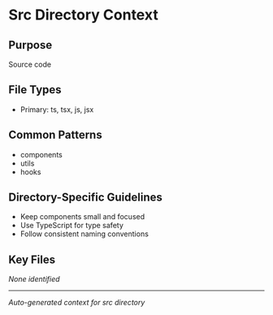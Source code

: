 # Src Directory Context

## Purpose
Source code

## File Types
- Primary: ts, tsx, js, jsx

## Common Patterns
- components
- utils
- hooks

## Directory-Specific Guidelines
- Keep components small and focused
- Use TypeScript for type safety
- Follow consistent naming conventions

## Key Files
*None identified*

---
*Auto-generated context for src directory*
